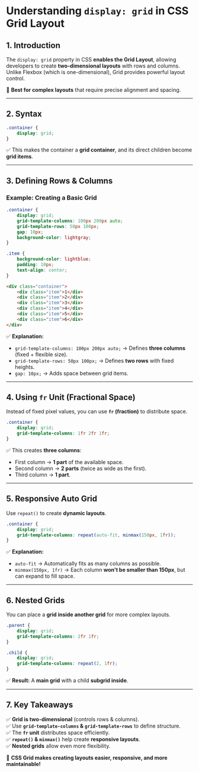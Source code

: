 # **Understanding `display: grid` in CSS Grid Layout**  

## **1. Introduction**  
The `display: grid` property in CSS **enables the Grid Layout**, allowing developers to create **two-dimensional layouts** with rows and columns. Unlike Flexbox (which is one-dimensional), Grid provides powerful layout control.  

📌 **Best for complex layouts** that require precise alignment and spacing.  

---

## **2. Syntax**  
```css
.container {
    display: grid;
}
```
✅ This makes the container a **grid container**, and its direct children become **grid items**.  

---

## **3. Defining Rows & Columns**  

### **Example: Creating a Basic Grid**
```css
.container {
    display: grid;
    grid-template-columns: 100px 200px auto;
    grid-template-rows: 50px 100px;
    gap: 10px;
    background-color: lightgray;
}

.item {
    background-color: lightblue;
    padding: 10px;
    text-align: center;
}
```
```html
<div class="container">
    <div class="item">1</div>
    <div class="item">2</div>
    <div class="item">3</div>
    <div class="item">4</div>
    <div class="item">5</div>
    <div class="item">6</div>
</div>
```
✅ **Explanation:**
- `grid-template-columns: 100px 200px auto;` → Defines **three columns** (fixed + flexible size).  
- `grid-template-rows: 50px 100px;` → Defines **two rows** with fixed heights.  
- `gap: 10px;` → Adds space between grid items.  

---

## **4. Using `fr` Unit (Fractional Space)**
Instead of fixed pixel values, you can use **`fr` (fraction)** to distribute space.  

```css
.container {
    display: grid;
    grid-template-columns: 1fr 2fr 1fr;
}
```
✅ This creates **three columns**:
- First column → **1 part** of the available space.  
- Second column → **2 parts** (twice as wide as the first).  
- Third column → **1 part**.  

---

## **5. Responsive Auto Grid**
Use `repeat()` to create **dynamic layouts**.  

```css
.container {
    display: grid;
    grid-template-columns: repeat(auto-fit, minmax(150px, 1fr));
}
```
✅ **Explanation:**  
- `auto-fit` → Automatically fits as many columns as possible.  
- `minmax(150px, 1fr)` → Each column **won't be smaller than 150px**, but can expand to fill space.  

---

## **6. Nested Grids**  
You can place a **grid inside another grid** for more complex layouts.  

```css
.parent {
    display: grid;
    grid-template-columns: 2fr 1fr;
}

.child {
    display: grid;
    grid-template-columns: repeat(2, 1fr);
}
```
✅ **Result:** A **main grid** with a child **subgrid inside**.  

---

## **7. Key Takeaways**
✅ **Grid is two-dimensional** (controls rows & columns).  
✅ Use **`grid-template-columns` & `grid-template-rows`** to define structure.  
✅ The **`fr` unit** distributes space efficiently.  
✅ **`repeat()` & `minmax()`** help create **responsive layouts**.  
✅ **Nested grids** allow even more flexibility.  

🚀 **CSS Grid makes creating layouts easier, responsive, and more maintainable!**